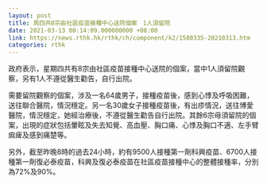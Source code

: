 ```yaml
---
layout: post
title: 周四共8宗由社區疫苗接種中心送院個案　1人須留院
date: 2021-03-13 00:14:09.000000000 +08:00
link: https://news.rthk.hk/rthk/ch/component/k2/1580335-20210313.htm
categories: rthk
---
```


政府表示，星期四共有8宗由社區疫苗接種中心送院的個案，當中1人須留院觀察，另有1人不遵從醫生勸告，自行出院。

需要留院觀察的個案，涉及一名64歲男子，接種疫苗後，感到心悸及呼吸困難，送往聯合醫院，情況穩定。另一名30歲女子接種疫苗後，有出疹情況，送往博愛醫院，情況穩定，她經治療後，不遵從醫生勸告自行出院。其餘6宗毋須留院的個案，出現的症狀包括暈眩及失去知覺、高血壓、胸口痛、心悸及胸口不適、左手臂痲痺及感到痛楚等。

另外，截至昨晚8時的過去24小時，約有9500人接種第一劑科興疫苗、6700人接種第一劑復必泰疫苗，科興及復必泰疫苗在社區疫苗接種中心的整體接種率，分別為72%及90%。
